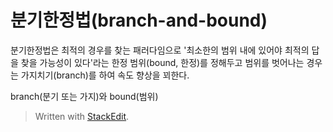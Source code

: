 # 분기한정법(branch-and-bound)

분기한정법은 최적의 경우를 찾는 패러다임으로 '최소한의 범위 내에 있어야 최적의 답을 찾을 가능성이 있다'라는 한정 범위(bound, 한정)를 정해두고 범위를 벗어나는 경우는 가지치기(branch)를 하여 속도 향상을 꾀한다. 

branch(분기 또는 가지)와 bound(범위) 



> Written with [StackEdit](https://stackedit.io/).
<!--stackedit_data:
eyJoaXN0b3J5IjpbMjkyOTc3NDIzLC0xMDI1NTAwOTUzXX0=
-->